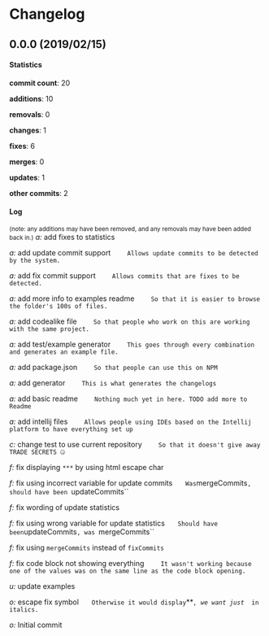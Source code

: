# Changelog
## 0.0.0 (2019/02/15)
#### Statistics
**commit count**: 20

**additions**: 10

**removals**: 0

**changes**: 1

**fixes**: 6

**merges**: 0

**updates**: 1

**other commits**: 2

#### Log
<small>(note: any additions may have been removed, and any removals may have been added back in.)</small>
*a:* add fixes to statistics

*a:* add update commit support
`    Allows update commits to be detected by the system.`

*a:* add fix commit support
`    Allows commits that are fixes to be detected.`

*a:* add more info to examples readme
`    So that it is easier to browse the folder's 100s of files.`

*a:* add codealike file
`    So that people who work on this are working with the same project.`

*a:* add test/example generator
`    This goes through every combination and generates an example file.`

*a:* add package.json
`    So that people can use this on NPM`

*a:* add generator
`    This is what generates the changelogs`

*a:* add basic readme
`    Nothing much yet in here. TODO add more to Readme`

*a:* add intellij files
`    Allows people using IDEs based on the Intellij platform to have everything set up`

*c:* change test to use current repository
`    So that it doesn't give away TRADE SECRETS 🤐`

*f:* fix displaying `***` by using html escape char

*f:* fix using incorrect variable for update commits
`    Was `mergeCommits`, should have been `updateCommits``

*f:* fix wording of update statistics

*f:* fix using wrong variable for update statistics
`    Should have been `updateCommits`, was `mergeCommits``

*f:* fix using `mergeCommits` instead of `fixCommits`

*f:* fix code block not showing everything
`    It wasn't working because one of the values was on the same line as the code block opening.`

*u:* update examples

*o:* escape fix symbol
`    Otherwise it would display `***`, we want just `*` in italics.`

*o:* Initial commit

